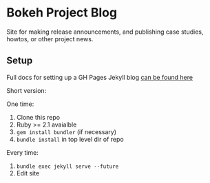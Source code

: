 # Bokeh Project Blog

Site for making release announcements, and publishing case studies, howtos, or other project news.

## Setup

Full docs for setting up a GH Pages Jekyll blog [can be found here](https://help.github.com/en/articles/setting-up-your-github-pages-site-locally-with-jekyll)

Short version:

One time:

1) Clone this repo
2) Ruby >= 2.1 avaialble
3) `gem install bundler` (if necessary)
4) `bundle install` in top level dir of repo

Every time:

1) `bundle exec jekyll serve --future`
2) Edit site
